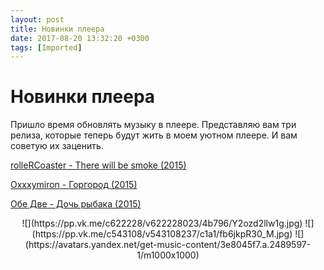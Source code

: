 ```yaml
---
layout: post
title: Новинки плеера
date: 2017-08-20 13:32:20 +0300
tags: [Imported]
---
```

# Новинки плеера

Пришло время обновлять музыку в плеере. Представляю вам три релиза, которые теперь будут жить в моем уютном плеере. И вам советую их заценить.

[rolleRCoaster - There will be smoke (2015)](https://vk.com/rollercoaster_band?w=wall-228378_3314)

[Oxxxymiron - Горгород (2015)](https://vk.com/oxxxymiron_official?w=wall-3113588_242318)

[Обе Две - Дочь рыбака (2015)](https://music.yandex.ru/album/2489597/track/21703963)

<center>![](https://pp.vk.me/c622228/v622228023/4b796/Y2ozd2llw1g.jpg) ![](https://pp.vk.me/c543108/v543108237/c1a1/fb6jkpR30_M.jpg) ![](https://avatars.yandex.net/get-music-content/3e8045f7.a.2489597-1/m1000x1000)</center>